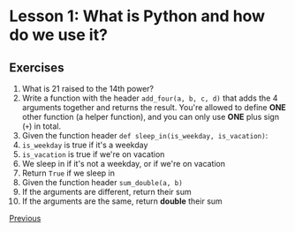 # Lesson 1: What is Python and how do we use it?

## Exercises

1. What is 21 raised to the 14th power?
2. Write a function with the header `add_four(a, b, c, d)` that adds the 4 arguments together and returns the result. You're allowed to define **ONE** other function (a helper function), and you can only use **ONE** plus sign (`+`) in total.
3. Given the function header `def sleep_in(is_weekday, is_vacation)`:
  1. `is_weekday` is true if it's a weekday
  2. `is_vacation` is true if we're on vacation
  3. We sleep in if it's not a weekday, or if we're on vacation
  4. Return `True` if we sleep in
4. Given the function header `sum_double(a, b)`
  1. If the arguments are different, return their sum
  2. If the arguments are the same, return **double** their sum

[Previous](lesson1_6.html)
